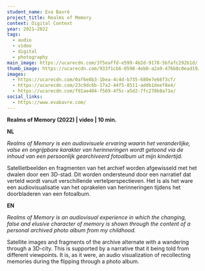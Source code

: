```yaml
---
student_name: Eva Bavré
project_title: Realms of Memory
context: Digital Context
year: 2021—2022
tags:
  - audio
  - video
  - digital
  - photography
main_image: https://ucarecdn.com/3f5eaffd-e599-4b2d-9178-5bfafc292b1d/
thumb_image: https://ucarecdn.com/933f1cb6-0598-4eb0-a2a9-476b8c0ead19/
images:
  - https://ucarecdn.com/0af6e8b3-1bea-4c4d-b735-680e7e66f3cf/
  - https://ucarecdn.com/23c9dc6b-17a2-44f5-8511-addb1deef8e4/
  - https://ucarecdn.com/f91ae404-f569-4f5c-a5d2-7fc270b8a71e/
social_links:
  - https://www.evabavre.com/
---
```

**Realms of Memory (2022) | video | 10 min.**

**NL**

*Realms of Memory is een audiovisuele ervaring waarin het veranderlijke, valse en ongrijpbare karakter van herinneringen wordt getoond via de inhoud van een persoonlijk gearchiveerd fotoalbum uit mijn kindertijd.*

Satellietbeelden en fragmenten van het archief worden afgewisseld met het dwalen door een 3D-stad. Dit worden ondersteund door een narratief dat verteld wordt vanuit verschillende vertelperspectieven. Het is als het ware een audiovisualisatie van het oprakelen van herinneringen tijdens het doorbladeren van een fotoalbum. 

**EN**

*Realms of Memory is an audiovisual experience in which the changing, false and elusive character of memory is shown through the content of a personal archived photo album from my childhood.*

Satellite images and fragments of the archive alternate with a wandering through a 3D-city. This is supported by a narrative that it being told from different viewpoints. It is, as it were, an audio visualization of recollecting memories during the flipping through a photo album.